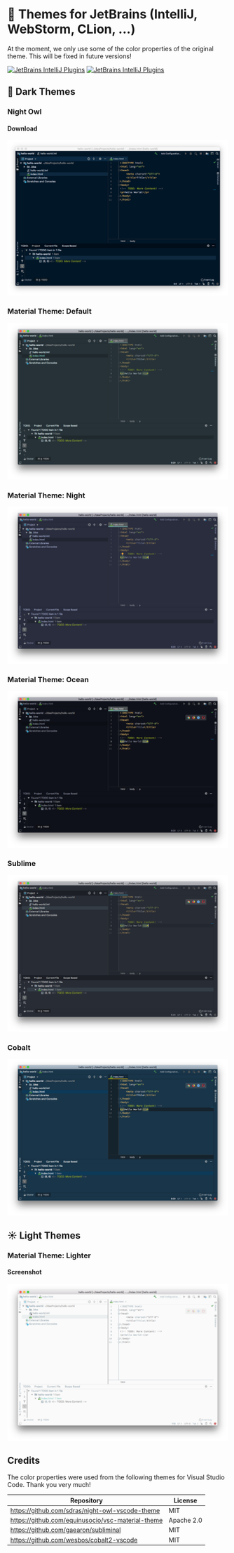 # 🎨 Themes for JetBrains (IntelliJ, WebStorm, CLion, ...)

At the moment, we only use some of the color properties of the original theme. This will be fixed in future versions!

[![JetBrains IntelliJ Plugins](https://img.shields.io/jetbrains/plugin/d/12152-theme-collection.svg?style=for-the-badge)](https://plugins.jetbrains.com/plugin/12152-theme-collection)
[![JetBrains IntelliJ Plugins](https://img.shields.io/jetbrains/plugin/v/12152-theme-collection.svg?style=for-the-badge)](https://plugins.jetbrains.com/plugin/12152-theme-collection)

## 🌌 Dark Themes
### Night Owl
#### Download
![Night Owl](./screenshots/night-owl.png)

### Material Theme: Default
![Material Theme: Default](./screenshots/material-theme-default.png)

### Material Theme: Night
![Material Theme: Night](./screenshots/material-theme-night.png)

### Material Theme: Ocean
![Material Theme: Ocean](./screenshots/material-theme-ocean.png)

### Sublime
![Subliminal](./screenshots/subliminal.png)

### Cobalt
![Cobalt](./screenshots/cobalt.png)

## ☀️ Light Themes
### Material Theme: Lighter
#### Screenshot
![Material Theme: Lighter](./screenshots/material-theme-lighter.png)

## Credits
The color properties were used from the following themes for Visual Studio Code. Thank you very much!

|Repository|License|
|---|---|
|https://github.com/sdras/night-owl-vscode-theme|MIT|
|https://github.com/equinusocio/vsc-material-theme|Apache 2.0|
|https://github.com/gaearon/subliminal|MIT|
|https://github.com/wesbos/cobalt2-vscode|MIT|

